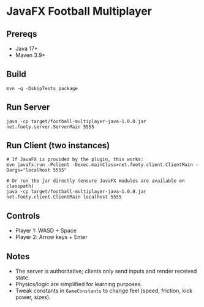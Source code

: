 # JavaFX Football Multiplayer

## Prereqs
- Java 17+
- Maven 3.9+

## Build
```
mvn -q -DskipTests package
```

## Run Server
```
java -cp target/football-multiplayer-java-1.0.0.jar net.footy.server.ServerMain 5555
```

## Run Client (two instances)
```
# If JavaFX is provided by the plugin, this works:
mvn javafx:run -Pclient -Dexec.mainClass=net.footy.client.ClientMain -Dargs="localhost 5555"

# Or run the jar directly (ensure JavaFX modules are available on classpath)
java -cp target/football-multiplayer-java-1.0.0.jar net.footy.client.ClientMain localhost 5555
```

## Controls
- Player 1: WASD + Space
- Player 2: Arrow keys + Enter

## Notes
- The server is authoritative; clients only send inputs and render received state.
- Physics/logic are simplified for learning purposes.
- Tweak constants in `GameConstants` to change feel (speed, friction, kick power, sizes).
